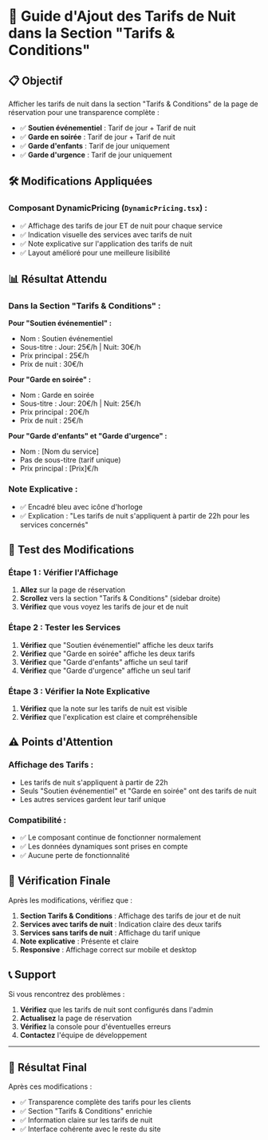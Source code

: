 # 🌙 Guide d'Ajout des Tarifs de Nuit dans la Section "Tarifs & Conditions"

## 📋 **Objectif**

Afficher les tarifs de nuit dans la section "Tarifs & Conditions" de la page de réservation pour une transparence complète :
- ✅ **Soutien événementiel** : Tarif de jour + Tarif de nuit
- ✅ **Garde en soirée** : Tarif de jour + Tarif de nuit
- ✅ **Garde d'enfants** : Tarif de jour uniquement
- ✅ **Garde d'urgence** : Tarif de jour uniquement

## 🛠️ **Modifications Appliquées**

### **Composant DynamicPricing (`DynamicPricing.tsx`) :**
- ✅ Affichage des tarifs de jour ET de nuit pour chaque service
- ✅ Indication visuelle des services avec tarifs de nuit
- ✅ Note explicative sur l'application des tarifs de nuit
- ✅ Layout amélioré pour une meilleure lisibilité

## 📊 **Résultat Attendu**

### **Dans la Section "Tarifs & Conditions" :**

**Pour "Soutien événementiel" :**
- Nom : Soutien événementiel
- Sous-titre : Jour: 25€/h | Nuit: 30€/h
- Prix principal : 25€/h
- Prix de nuit : 30€/h

**Pour "Garde en soirée" :**
- Nom : Garde en soirée
- Sous-titre : Jour: 20€/h | Nuit: 25€/h
- Prix principal : 20€/h
- Prix de nuit : 25€/h

**Pour "Garde d'enfants" et "Garde d'urgence" :**
- Nom : [Nom du service]
- Pas de sous-titre (tarif unique)
- Prix principal : [Prix]€/h

### **Note Explicative :**
- ✅ Encadré bleu avec icône d'horloge
- ✅ Explication : "Les tarifs de nuit s'appliquent à partir de 22h pour les services concernés"

## 🚀 **Test des Modifications**

### **Étape 1 : Vérifier l'Affichage**
1. **Allez** sur la page de réservation
2. **Scrollez** vers la section "Tarifs & Conditions" (sidebar droite)
3. **Vérifiez** que vous voyez les tarifs de jour et de nuit

### **Étape 2 : Tester les Services**
1. **Vérifiez** que "Soutien événementiel" affiche les deux tarifs
2. **Vérifiez** que "Garde en soirée" affiche les deux tarifs
3. **Vérifiez** que "Garde d'enfants" affiche un seul tarif
4. **Vérifiez** que "Garde d'urgence" affiche un seul tarif

### **Étape 3 : Vérifier la Note Explicative**
1. **Vérifiez** que la note sur les tarifs de nuit est visible
2. **Vérifiez** que l'explication est claire et compréhensible

## ⚠️ **Points d'Attention**

### **Affichage des Tarifs :**
- Les tarifs de nuit s'appliquent à partir de 22h
- Seuls "Soutien événementiel" et "Garde en soirée" ont des tarifs de nuit
- Les autres services gardent leur tarif unique

### **Compatibilité :**
- ✅ Le composant continue de fonctionner normalement
- ✅ Les données dynamiques sont prises en compte
- ✅ Aucune perte de fonctionnalité

## 🎯 **Vérification Finale**

Après les modifications, vérifiez que :

1. **Section Tarifs & Conditions** : Affichage des tarifs de jour et de nuit
2. **Services avec tarifs de nuit** : Indication claire des deux tarifs
3. **Services sans tarifs de nuit** : Affichage du tarif unique
4. **Note explicative** : Présente et claire
5. **Responsive** : Affichage correct sur mobile et desktop

## 📞 **Support**

Si vous rencontrez des problèmes :
1. **Vérifiez** que les tarifs de nuit sont configurés dans l'admin
2. **Actualisez** la page de réservation
3. **Vérifiez** la console pour d'éventuelles erreurs
4. **Contactez** l'équipe de développement

---

## 🎉 **Résultat Final**

Après ces modifications :
- ✅ Transparence complète des tarifs pour les clients
- ✅ Section "Tarifs & Conditions" enrichie
- ✅ Information claire sur les tarifs de nuit
- ✅ Interface cohérente avec le reste du site

